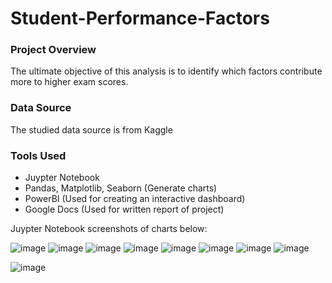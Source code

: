 # Student-Performance-Factors

### Project Overview

The ultimate objective of this analysis is to identify which factors contribute more to higher exam scores.

### Data Source

The studied data source is from Kaggle

### Tools Used

- Juypter Notebook
- Pandas, Matplotlib, Seaborn (Generate charts)
- PowerBI (Used for creating an interactive dashboard)
- Google Docs (Used for written report of project)

Juypter Notebook screenshots of charts below:

![image](https://github.com/user-attachments/assets/d58dd438-2c31-4be6-ac44-ffe951c67b4e)
![image](https://github.com/user-attachments/assets/e3cdb19b-f509-4e2a-9f45-6eaf734b0d97)
![image](https://github.com/user-attachments/assets/671e43e1-8673-45f5-82f2-58a319a67ccc)
![image](https://github.com/user-attachments/assets/f5e875b2-c095-43a9-9149-360ffa9186c1)
![image](https://github.com/user-attachments/assets/3e1c4719-1ed4-4abe-87bd-1c5c23e6a585)
![image](https://github.com/user-attachments/assets/957e3f2a-6680-45b2-af9f-2bca7c182695)
![image](https://github.com/user-attachments/assets/85ce8261-bf0b-4b73-9295-6927023e49d9)
![image](https://github.com/user-attachments/assets/cd040a97-fe7f-4f52-aadf-0972075109fa)


![image](https://github.com/user-attachments/assets/26431f69-7ee1-4f81-b903-8920c23dc3eb)
